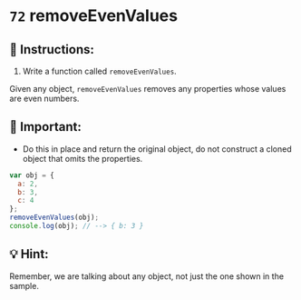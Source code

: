 # `72` removeEvenValues

## 📝 Instructions:

1. Write a function called `removeEvenValues`.

Given any object, `removeEvenValues` removes any properties whose values are even numbers.

## :mag_right: Important:

+ Do this in place and return the original object, do not construct a cloned object that omits the properties.

```Javascript
var obj = {
  a: 2,
  b: 3,
  c: 4
};
removeEvenValues(obj);
console.log(obj); // --> { b: 3 }
```

## :bulb: Hint:

Remember, we are talking about any object, not just the one shown in the sample.